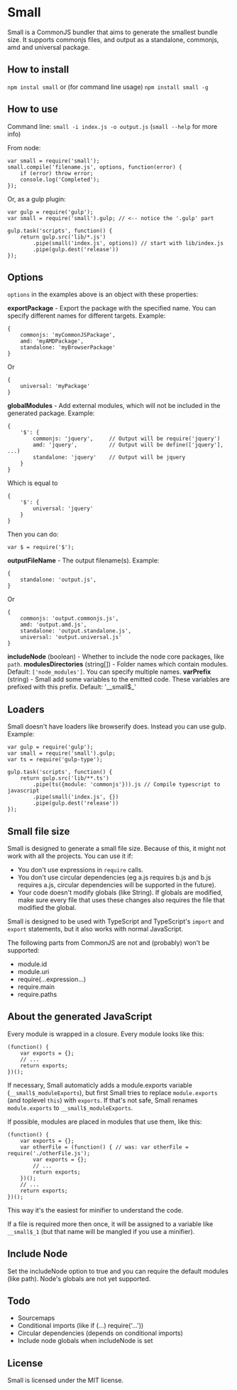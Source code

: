 Small
=====

Small is a CommonJS bundler that aims to generate the smallest bundle size. It supports commonjs files, and output as a standalone, commonjs, amd and universal package.

How to install
--------------
``` npm instal small ```
or (for command line usage)
``` npm install small -g ```

How to use
----------
Command line:
``` small -i index.js -o output.js ```
(```small --help``` for more info)

From node:
```
var small = require('small');
small.compile('filename.js', options, function(error) {
	if (error) throw error;
	console.log('Completed');
});
```
Or, as a gulp plugin:
```
var gulp = require('gulp');
var small = require('small').gulp; // <-- notice the '.gulp' part

gulp.task('scripts', function() {
	return gulp.src('lib/*.js')
		.pipe(small('index.js', options)) // start with lib/index.js
		.pipe(gulp.dest('release'))
});
```

Options
-------
```options``` in the examples above is an object with these properties:

**exportPackage** - Export the package with the specified name. You can specify different names for different targets. Example:
```
{
	commonjs: 'myCommonJSPackage',
	amd: 'myAMDPackage',
	standalone: 'myBrowserPackage'
}
```
Or
```
{
	universal: 'myPackage'
}
```

**globalModules** - Add external modules, which will not be included in the generated package. Example:
```
{
	'$': {
		commonjs: 'jquery',		// Output will be require('jquery')
		amd: 'jquery',			// Output will be define(['jquery'], ...)
		standalone: 'jquery'	// Output will be jquery
	}
}
```
Which is equal to
```
{
	'$': {
		universal: 'jquery'
	}
}
```
Then you can do:
```
var $ = require('$');
```

**outputFileName** - The output filename(s). Example:
```
{
	standalone: 'output.js',
}
```
Or
```
{
	commonjs: 'output.commonjs.js',
	amd: 'output.amd.js',
	standalone: 'output.standalone.js',
	universal: 'output.universal.js'
}
```

**includeNode** (boolean) - Whether to include the node core packages, like ```path```.
**modulesDirectories** (string[]) - Folder names which contain modules. Default: ```['node_modules']```. You can specify multiple names.
**varPrefix** (string) - Small add some variables to the emitted code. These variables are prefixed with this prefix. Default: '__small$_'

Loaders
-------
Small doesn't have loaders like browserify does. Instead you can use gulp. Example:
```
var gulp = require('gulp');
var small = require('small').gulp;
var ts = require('gulp-type');

gulp.task('scripts', function() {
	return gulp.src('lib/**.ts')
		.pipe(ts({module: 'commonjs'})).js // Compile typescript to javascript
		.pipe(small('index.js', {})
		.pipe(gulp.dest('release'))
});
```

Small file size
---------------
Small is designed to generate a small file size. Because of this, it might not work with all the projects. You can use it if:
- You don't use expressions in ```require``` calls.
- You don't use circular dependencies (eg a.js requires b.js and b.js requires a.js, circular dependencies will be supported in the future).
- Your code doesn't modify globals (like String). If globals are modified, make sure every file that uses these changes also requires the file that modified the global.

Small is designed to be used with TypeScript and TypeScript's ```import``` and ```export``` statements, but it also works with normal JavaScript.

The following parts from CommonJS are not and (probably) won't be supported:
- module.id
- module.uri
- require(...expression...)
- require.main
- require.paths

About the generated JavaScript
------------------------------
Every module is wrapped in a closure. Every module looks like this:
```
(function() {
	var exports = {};
	// ...
	return exports;
})();
```
If necessary, Small automaticly adds a module.exports variable (```__small$_moduleExports```), but first Small tries to replace ```module.exports``` (and toplevel ```this```) with ```exports```. If that's not safe, Small renames ```module.exports``` to ```__small$_moduleExports```.

If possible, modules are placed in modules that use them, like this:
```
(function() {
	var exports = {};
	var otherFile = (function() { // was: var otherFile = require('./otherFile.js');
		var exports = {};
		// ...
		return exports;
	})();
	// ...
	return exports;
})();
```
This way it's the easiest for minifier to understand the code.

If a file is required more then once, it will be assigned to a variable like ```__small$_1``` (but that name will be mangled if you use a minifier).

Include Node
------------
Set the includeNode option to true and you can require the default modules (like path). Node's globals are not yet supported. 

Todo
----
- Sourcemaps
- Conditional imports (like if (...) require('...'))
- Circular dependencies (depends on conditional imports)
- Include node globals when includeNode is set

License
-------
Small is licensed under the MIT license.